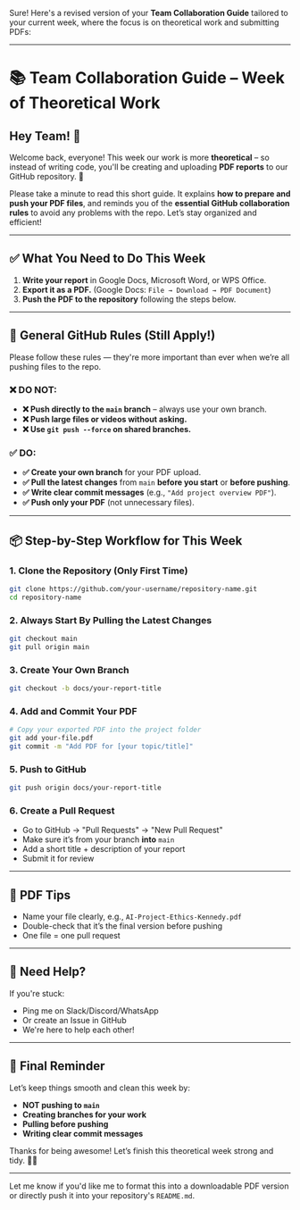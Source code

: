 Sure! Here's a revised version of your **Team Collaboration Guide** tailored to your current week, where the focus is on theoretical work and submitting PDFs:

---

# 📚 Team Collaboration Guide – Week of Theoretical Work

## Hey Team! 👋

Welcome back, everyone! This week our work is more **theoretical** – so instead of writing code, you'll be creating and uploading **PDF reports** to our GitHub repository. 📝

Please take a minute to read this short guide. It explains **how to prepare and push your PDF files**, and reminds you of the **essential GitHub collaboration rules** to avoid any problems with the repo. Let’s stay organized and efficient!

---

## ✅ What You Need to Do This Week

1. **Write your report** in Google Docs, Microsoft Word, or WPS Office.
2. **Export it as a PDF.** (Google Docs: `File → Download → PDF Document`)
3. **Push the PDF to the repository** following the steps below.

---

## 🚨 General GitHub Rules (Still Apply!)

Please follow these rules — they're more important than ever when we’re all pushing files to the repo.

### ❌ DO NOT:

* **❌ Push directly to the `main` branch** – always use your own branch.
* **❌ Push large files or videos without asking.**
* **❌ Use `git push --force` on shared branches.**

### ✅ DO:

* **✅ Create your own branch** for your PDF upload.
* **✅ Pull the latest changes** from `main` **before you start** or **before pushing**.
* **✅ Write clear commit messages** (e.g., `"Add project overview PDF"`).
* **✅ Push only your PDF** (not unnecessary files).

---

## 📦 Step-by-Step Workflow for This Week

### 1. Clone the Repository (Only First Time)

```bash
git clone https://github.com/your-username/repository-name.git
cd repository-name
```

### 2. Always Start By Pulling the Latest Changes

```bash
git checkout main
git pull origin main
```

### 3. Create Your Own Branch

```bash
git checkout -b docs/your-report-title
```

### 4. Add and Commit Your PDF

```bash
# Copy your exported PDF into the project folder
git add your-file.pdf
git commit -m "Add PDF for [your topic/title]"
```

### 5. Push to GitHub

```bash
git push origin docs/your-report-title
```

### 6. Create a Pull Request

* Go to GitHub → "Pull Requests" → "New Pull Request"
* Make sure it’s from your branch **into** `main`
* Add a short title + description of your report
* Submit it for review

---

## 📂 PDF Tips

* Name your file clearly, e.g., `AI-Project-Ethics-Kennedy.pdf`
* Double-check that it’s the final version before pushing
* One file = one pull request

---

## 💬 Need Help?

If you're stuck:

* Ping me on Slack/Discord/WhatsApp
* Or create an Issue in GitHub
* We're here to help each other!

---

## 🚀 Final Reminder

Let’s keep things smooth and clean this week by:

* **NOT pushing to `main`**
* **Creating branches for your work**
* **Pulling before pushing**
* **Writing clear commit messages**

Thanks for being awesome! Let’s finish this theoretical week strong and tidy. 💪📘

---

Let me know if you'd like me to format this into a downloadable PDF version or directly push it into your repository's `README.md`.
